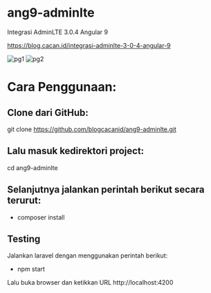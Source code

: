 # ang9-adminlte
Integrasi AdminLTE 3.0.4 Angular 9

https://blog.cacan.id/integrasi-adminlte-3-0-4-angular-9

![pg1](https://user-images.githubusercontent.com/51890752/80484288-ac234300-8981-11ea-8796-056159d864e8.jpg)
![pg2](https://user-images.githubusercontent.com/51890752/80484323-bb09f580-8981-11ea-84b7-7d1d6295c88f.jpg)

# Cara Penggunaan:

## Clone dari GitHub:
git clone https://github.com/blogcacanid/ang9-adminlte.git

## Lalu masuk kedirektori project:
cd ang9-adminlte

## Selanjutnya jalankan perintah berikut secara terurut:
- composer install

## Testing
Jalankan laravel dengan menggunakan perintah berikut:
- npm start

Lalu buka browser dan ketikkan URL http://localhost:4200
